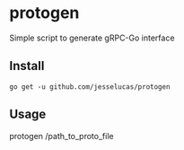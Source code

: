 # protogen
Simple script to generate gRPC-Go interface

## Install
`go get -u github.com/jesselucas/protogen`

## Usage
protogen /path_to_proto_file
